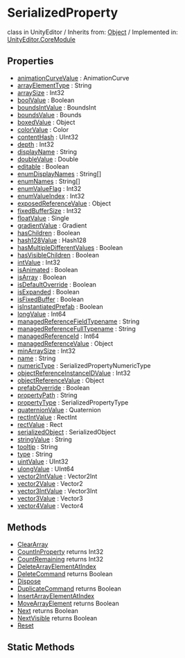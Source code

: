 # SerializedProperty
class in UnityEditor
 / Inherits from: <a href="https://docs.unity3d.com/6000.0/Documentation/ScriptReference/Object.html">Object</a> / Implemented in: <a href="https://docs.unity3d.com/6000.0/Documentation/ScriptReference/UnityEditor.CoreModule.html">UnityEditor.CoreModule</a>

## Properties
- <a href="https://docs.unity3d.com/6000.0/Documentation/ScriptReference/SerializedProperty-animationCurveValue.html">animationCurveValue</a> : AnimationCurve
- <a href="https://docs.unity3d.com/6000.0/Documentation/ScriptReference/SerializedProperty-arrayElementType.html">arrayElementType</a> : String
- <a href="https://docs.unity3d.com/6000.0/Documentation/ScriptReference/SerializedProperty-arraySize.html">arraySize</a> : Int32
- <a href="https://docs.unity3d.com/6000.0/Documentation/ScriptReference/SerializedProperty-boolValue.html">boolValue</a> : Boolean
- <a href="https://docs.unity3d.com/6000.0/Documentation/ScriptReference/SerializedProperty-boundsIntValue.html">boundsIntValue</a> : BoundsInt
- <a href="https://docs.unity3d.com/6000.0/Documentation/ScriptReference/SerializedProperty-boundsValue.html">boundsValue</a> : Bounds
- <a href="https://docs.unity3d.com/6000.0/Documentation/ScriptReference/SerializedProperty-boxedValue.html">boxedValue</a> : Object
- <a href="https://docs.unity3d.com/6000.0/Documentation/ScriptReference/SerializedProperty-colorValue.html">colorValue</a> : Color
- <a href="https://docs.unity3d.com/6000.0/Documentation/ScriptReference/SerializedProperty-contentHash.html">contentHash</a> : UInt32
- <a href="https://docs.unity3d.com/6000.0/Documentation/ScriptReference/SerializedProperty-depth.html">depth</a> : Int32
- <a href="https://docs.unity3d.com/6000.0/Documentation/ScriptReference/SerializedProperty-displayName.html">displayName</a> : String
- <a href="https://docs.unity3d.com/6000.0/Documentation/ScriptReference/SerializedProperty-doubleValue.html">doubleValue</a> : Double
- <a href="https://docs.unity3d.com/6000.0/Documentation/ScriptReference/SerializedProperty-editable.html">editable</a> : Boolean
- <a href="https://docs.unity3d.com/6000.0/Documentation/ScriptReference/SerializedProperty-enumDisplayNames.html">enumDisplayNames</a> : String[]
- <a href="https://docs.unity3d.com/6000.0/Documentation/ScriptReference/SerializedProperty-enumNames.html">enumNames</a> : String[]
- <a href="https://docs.unity3d.com/6000.0/Documentation/ScriptReference/SerializedProperty-enumValueFlag.html">enumValueFlag</a> : Int32
- <a href="https://docs.unity3d.com/6000.0/Documentation/ScriptReference/SerializedProperty-enumValueIndex.html">enumValueIndex</a> : Int32
- <a href="https://docs.unity3d.com/6000.0/Documentation/ScriptReference/SerializedProperty-exposedReferenceValue.html">exposedReferenceValue</a> : Object
- <a href="https://docs.unity3d.com/6000.0/Documentation/ScriptReference/SerializedProperty-fixedBufferSize.html">fixedBufferSize</a> : Int32
- <a href="https://docs.unity3d.com/6000.0/Documentation/ScriptReference/SerializedProperty-floatValue.html">floatValue</a> : Single
- <a href="https://docs.unity3d.com/6000.0/Documentation/ScriptReference/SerializedProperty-gradientValue.html">gradientValue</a> : Gradient
- <a href="https://docs.unity3d.com/6000.0/Documentation/ScriptReference/SerializedProperty-hasChildren.html">hasChildren</a> : Boolean
- <a href="https://docs.unity3d.com/6000.0/Documentation/ScriptReference/SerializedProperty-hash128Value.html">hash128Value</a> : Hash128
- <a href="https://docs.unity3d.com/6000.0/Documentation/ScriptReference/SerializedProperty-hasMultipleDifferentValues.html">hasMultipleDifferentValues</a> : Boolean
- <a href="https://docs.unity3d.com/6000.0/Documentation/ScriptReference/SerializedProperty-hasVisibleChildren.html">hasVisibleChildren</a> : Boolean
- <a href="https://docs.unity3d.com/6000.0/Documentation/ScriptReference/SerializedProperty-intValue.html">intValue</a> : Int32
- <a href="https://docs.unity3d.com/6000.0/Documentation/ScriptReference/SerializedProperty-isAnimated.html">isAnimated</a> : Boolean
- <a href="https://docs.unity3d.com/6000.0/Documentation/ScriptReference/SerializedProperty-isArray.html">isArray</a> : Boolean
- <a href="https://docs.unity3d.com/6000.0/Documentation/ScriptReference/SerializedProperty-isDefaultOverride.html">isDefaultOverride</a> : Boolean
- <a href="https://docs.unity3d.com/6000.0/Documentation/ScriptReference/SerializedProperty-isExpanded.html">isExpanded</a> : Boolean
- <a href="https://docs.unity3d.com/6000.0/Documentation/ScriptReference/SerializedProperty-isFixedBuffer.html">isFixedBuffer</a> : Boolean
- <a href="https://docs.unity3d.com/6000.0/Documentation/ScriptReference/SerializedProperty-isInstantiatedPrefab.html">isInstantiatedPrefab</a> : Boolean
- <a href="https://docs.unity3d.com/6000.0/Documentation/ScriptReference/SerializedProperty-longValue.html">longValue</a> : Int64
- <a href="https://docs.unity3d.com/6000.0/Documentation/ScriptReference/SerializedProperty-managedReferenceFieldTypename.html">managedReferenceFieldTypename</a> : String
- <a href="https://docs.unity3d.com/6000.0/Documentation/ScriptReference/SerializedProperty-managedReferenceFullTypename.html">managedReferenceFullTypename</a> : String
- <a href="https://docs.unity3d.com/6000.0/Documentation/ScriptReference/SerializedProperty-managedReferenceId.html">managedReferenceId</a> : Int64
- <a href="https://docs.unity3d.com/6000.0/Documentation/ScriptReference/SerializedProperty-managedReferenceValue.html">managedReferenceValue</a> : Object
- <a href="https://docs.unity3d.com/6000.0/Documentation/ScriptReference/SerializedProperty-minArraySize.html">minArraySize</a> : Int32
- <a href="https://docs.unity3d.com/6000.0/Documentation/ScriptReference/SerializedProperty-name.html">name</a> : String
- <a href="https://docs.unity3d.com/6000.0/Documentation/ScriptReference/SerializedProperty-numericType.html">numericType</a> : SerializedPropertyNumericType
- <a href="https://docs.unity3d.com/6000.0/Documentation/ScriptReference/SerializedProperty-objectReferenceInstanceIDValue.html">objectReferenceInstanceIDValue</a> : Int32
- <a href="https://docs.unity3d.com/6000.0/Documentation/ScriptReference/SerializedProperty-objectReferenceValue.html">objectReferenceValue</a> : Object
- <a href="https://docs.unity3d.com/6000.0/Documentation/ScriptReference/SerializedProperty-prefabOverride.html">prefabOverride</a> : Boolean
- <a href="https://docs.unity3d.com/6000.0/Documentation/ScriptReference/SerializedProperty-propertyPath.html">propertyPath</a> : String
- <a href="https://docs.unity3d.com/6000.0/Documentation/ScriptReference/SerializedProperty-propertyType.html">propertyType</a> : SerializedPropertyType
- <a href="https://docs.unity3d.com/6000.0/Documentation/ScriptReference/SerializedProperty-quaternionValue.html">quaternionValue</a> : Quaternion
- <a href="https://docs.unity3d.com/6000.0/Documentation/ScriptReference/SerializedProperty-rectIntValue.html">rectIntValue</a> : RectInt
- <a href="https://docs.unity3d.com/6000.0/Documentation/ScriptReference/SerializedProperty-rectValue.html">rectValue</a> : Rect
- <a href="https://docs.unity3d.com/6000.0/Documentation/ScriptReference/SerializedProperty-serializedObject.html">serializedObject</a> : SerializedObject
- <a href="https://docs.unity3d.com/6000.0/Documentation/ScriptReference/SerializedProperty-stringValue.html">stringValue</a> : String
- <a href="https://docs.unity3d.com/6000.0/Documentation/ScriptReference/SerializedProperty-tooltip.html">tooltip</a> : String
- <a href="https://docs.unity3d.com/6000.0/Documentation/ScriptReference/SerializedProperty-type.html">type</a> : String
- <a href="https://docs.unity3d.com/6000.0/Documentation/ScriptReference/SerializedProperty-uintValue.html">uintValue</a> : UInt32
- <a href="https://docs.unity3d.com/6000.0/Documentation/ScriptReference/SerializedProperty-ulongValue.html">ulongValue</a> : UInt64
- <a href="https://docs.unity3d.com/6000.0/Documentation/ScriptReference/SerializedProperty-vector2IntValue.html">vector2IntValue</a> : Vector2Int
- <a href="https://docs.unity3d.com/6000.0/Documentation/ScriptReference/SerializedProperty-vector2Value.html">vector2Value</a> : Vector2
- <a href="https://docs.unity3d.com/6000.0/Documentation/ScriptReference/SerializedProperty-vector3IntValue.html">vector3IntValue</a> : Vector3Int
- <a href="https://docs.unity3d.com/6000.0/Documentation/ScriptReference/SerializedProperty-vector3Value.html">vector3Value</a> : Vector3
- <a href="https://docs.unity3d.com/6000.0/Documentation/ScriptReference/SerializedProperty-vector4Value.html">vector4Value</a> : Vector4

## Methods
- <a href="https://docs.unity3d.com/6000.0/Documentation/ScriptReference/SerializedProperty.ClearArray.html">ClearArray</a>
- <a href="https://docs.unity3d.com/6000.0/Documentation/ScriptReference/SerializedProperty.CountInProperty.html">CountInProperty</a> returns Int32
- <a href="https://docs.unity3d.com/6000.0/Documentation/ScriptReference/SerializedProperty.CountRemaining.html">CountRemaining</a> returns Int32
- <a href="https://docs.unity3d.com/6000.0/Documentation/ScriptReference/SerializedProperty.DeleteArrayElementAtIndex.html">DeleteArrayElementAtIndex</a>
- <a href="https://docs.unity3d.com/6000.0/Documentation/ScriptReference/SerializedProperty.DeleteCommand.html">DeleteCommand</a> returns Boolean
- <a href="https://docs.unity3d.com/6000.0/Documentation/ScriptReference/SerializedProperty.Dispose.html">Dispose</a>
- <a href="https://docs.unity3d.com/6000.0/Documentation/ScriptReference/SerializedProperty.DuplicateCommand.html">DuplicateCommand</a> returns Boolean
- <a href="https://docs.unity3d.com/6000.0/Documentation/ScriptReference/SerializedProperty.InsertArrayElementAtIndex.html">InsertArrayElementAtIndex</a>
- <a href="https://docs.unity3d.com/6000.0/Documentation/ScriptReference/SerializedProperty.MoveArrayElement.html">MoveArrayElement</a> returns Boolean
- <a href="https://docs.unity3d.com/6000.0/Documentation/ScriptReference/SerializedProperty.Next.html">Next</a> returns Boolean
- <a href="https://docs.unity3d.com/6000.0/Documentation/ScriptReference/SerializedProperty.NextVisible.html">NextVisible</a> returns Boolean
- <a href="https://docs.unity3d.com/6000.0/Documentation/ScriptReference/SerializedProperty.Reset.html">Reset</a>

## Static Methods
